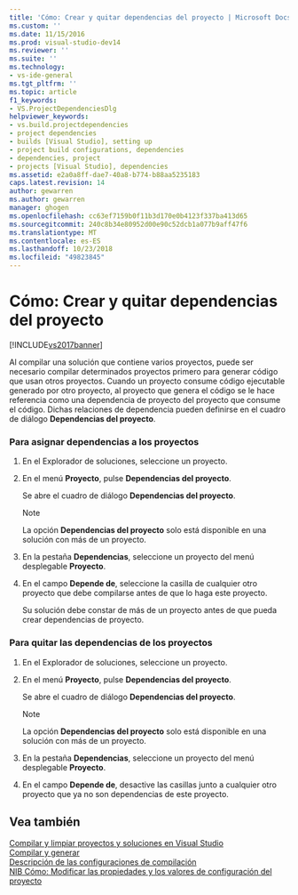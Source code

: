 ```yaml
---
title: 'Cómo: Crear y quitar dependencias del proyecto | Microsoft Docs'
ms.custom: ''
ms.date: 11/15/2016
ms.prod: visual-studio-dev14
ms.reviewer: ''
ms.suite: ''
ms.technology:
- vs-ide-general
ms.tgt_pltfrm: ''
ms.topic: article
f1_keywords:
- VS.ProjectDependenciesDlg
helpviewer_keywords:
- vs.build.projectdependencies
- project dependencies
- builds [Visual Studio], setting up
- project build configurations, dependencies
- dependencies, project
- projects [Visual Studio], dependencies
ms.assetid: e2a0a8ff-dae7-40a8-b774-b88aa5235183
caps.latest.revision: 14
author: gewarren
ms.author: gewarren
manager: ghogen
ms.openlocfilehash: cc63ef7159b0f11b3d170e0b4123f337ba413d65
ms.sourcegitcommit: 240c8b34e80952d00e90c52dcb1a077b9aff47f6
ms.translationtype: MT
ms.contentlocale: es-ES
ms.lasthandoff: 10/23/2018
ms.locfileid: "49823845"
---
```

# <a name="how-to-create-and-remove-project-dependencies"></a>Cómo: Crear y quitar dependencias del proyecto
[!INCLUDE[vs2017banner](../includes/vs2017banner.md)]

Al compilar una solución que contiene varios proyectos, puede ser necesario compilar determinados proyectos primero para generar código que usan otros proyectos. Cuando un proyecto consume código ejecutable generado por otro proyecto, al proyecto que genera el código se le hace referencia como una dependencia de proyecto del proyecto que consume el código. Dichas relaciones de dependencia pueden definirse en el cuadro de diálogo **Dependencias del proyecto**.  
  
### <a name="to-assign-dependencies-to-projects"></a>Para asignar dependencias a los proyectos  
  
1. En el Explorador de soluciones, seleccione un proyecto.  
  
2. En el menú **Proyecto**, pulse **Dependencias del proyecto**.  
  
    Se abre el cuadro de diálogo **Dependencias del proyecto**.  
  
   > [!NOTE]
   >  La opción **Dependencias del proyecto** solo está disponible en una solución con más de un proyecto.  
  
3. En la pestaña **Dependencias**, seleccione un proyecto del menú desplegable **Proyecto**.  
  
4. En el campo **Depende de**, seleccione la casilla de cualquier otro proyecto que debe compilarse antes de que lo haga este proyecto.  
  
   Su solución debe constar de más de un proyecto antes de que pueda crear dependencias de proyecto.  
  
### <a name="to-remove-dependencies-from-projects"></a>Para quitar las dependencias de los proyectos  
  
1.  En el Explorador de soluciones, seleccione un proyecto.  
  
2.  En el menú **Proyecto**, pulse **Dependencias del proyecto**.  
  
     Se abre el cuadro de diálogo **Dependencias del proyecto**.  
  
    > [!NOTE]
    >  La opción **Dependencias del proyecto** solo está disponible en una solución con más de un proyecto.  
  
3.  En la pestaña **Dependencias**, seleccione un proyecto del menú desplegable **Proyecto**.  
  
4.  En el campo **Depende de**, desactive las casillas junto a cualquier otro proyecto que ya no son dependencias de este proyecto.  
  
## <a name="see-also"></a>Vea también  
 [Compilar y limpiar proyectos y soluciones en Visual Studio](../ide/building-and-cleaning-projects-and-solutions-in-visual-studio.md)   
 [Compilar y generar](../ide/compiling-and-building-in-visual-studio.md)   
 [Descripción de las configuraciones de compilación](../ide/understanding-build-configurations.md)   
 [NIB Cómo: Modificar las propiedades y los valores de configuración del proyecto](http://msdn.microsoft.com/en-us/e7184bc5-2f2b-4b4f-aa9a-3ecfcbc48b67)



